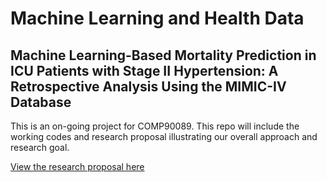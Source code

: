 # Machine Learning and Health Data
## Machine Learning-Based Mortality Prediction in ICU Patients with Stage II Hypertension: A Retrospective Analysis Using the MIMIC-IV Database
This is an on-going project for COMP90089. This repo will include the working codes and research proposal illustrating our overall approach and research goal. 

[View the research proposal here](./ml-and-health-predict-mortality-rate/README.md)
